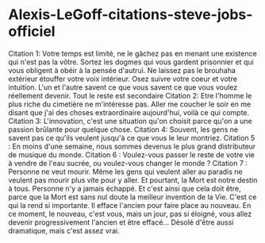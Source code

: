 # Alexis-LeGoff-citations-steve-jobs-officiel
Citation 1: Votre temps est limité, ne le gâchez pas en menant une existence qui n'est pas la vôtre. Sortez les dogmes qui vous gardent prisonnier et qui vous obligent à obéir à la pensée d'autrui. Ne laissez pas le brouhaha extérieur étouffer votre voix intérieur. Osez suivre votre coeur et votre intuition. L'un et l'autre savent ce que vous savent ce que vous voulez réellement devenir. Tout le reste est secondaire 
Citation 2: Etre l'homme le plus riche du cimetière ne m'intéresse pas. Aller me coucher le soir en me disant que j'ai des choses extraordinaire aujourd'hui, voilà ce qui compte. 
Citation 3: L'innovation, c'est une situation qu'on choisit parce qu'on a une passion brûlante pour quelque chose. 
Citation 4: Souvent, les gens ne savent pas ce qu'ils veulent jusqu'à ce que vous le leur montriez. 
Citation 5 : En moins d'une semaine, nous sommes devenus le plus grand distributeur de musique du monde. 
Citation 6 : Voulez-vous passer le reste de votre vie à vendre de l'eau sucrée, ou voulez-vous changer le monde ? 
Citation 7 : Personne ne veut mourir. Même les gens qui veulent aller au paradis ne veulent pas mourir plus vite pour y aller. Et pourtant, la Mort est notre destin à tous. Personne n'y a jamais échappé. Et c'est ainsi que cela doit être, parce que la Mort est sans nul doute la meilleur invention de la Vie. C'est ce qui la rend si importante. Il efface l'ancien pour faire place au nouveau. En ce moment, le nouveau, c'est vous, mais un jour, pas si éloigné, vous allez devenir progressivement l'ancien et être effacé... Désolé d'être aussi dramatique, mais c'est assez vrai. 
